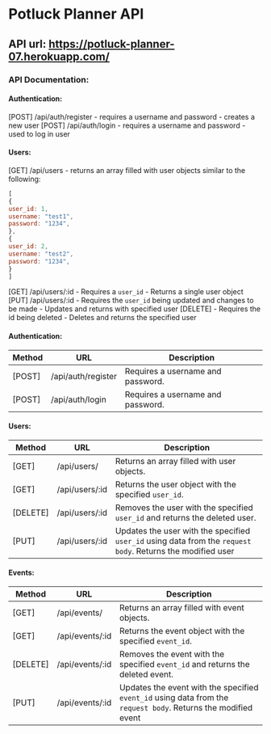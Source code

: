 # Potluck Planner API

## API url: https://potluck-planner-07.herokuapp.com/

### API Documentation:
#### Authentication:

[POST] /api/auth/register - requires a username and password - creates a new user
[POST] /api/auth/login - requires a username and password - used to log in user

#### Users:
[GET] /api/users - returns an array filled with user objects similar to the following: 
```js
[
{
user_id: 1,
username: "test1",
password: "1234",
},
{
user_id: 2,
username: "test2",
password: "1234",
}
]
```
[GET] /api/users/:id - Requires a `user_id` - Returns a single user object
[PUT] /api/users/:id - Requires the `user_id` being updated and changes to be made - Updates and returns with specified user
[DELETE] - Requires the id being deleted - Deletes and returns the specified user
#### Authentication:
| Method   | URL                | Description                                                                                            |
| ------   | --------------     | ------------------------------------------------------------------------------------------------------ |
| [POST]   | /api/auth/register | Requires a username and password.                                                                      |
| [POST]   | /api/auth/login    | Requires a username and password.                                                                      |

#### Users: 
| Method   | URL                | Description                                                                                            |
| ------   | --------------     | ------------------------------------------------------------------------------------------------------ |
| [GET]    | /api/users/        | Returns an array filled with user objects.                                                             |
| [GET]    | /api/users/:id     | Returns the user object with the specified `user_id`.                                                       |
| [DELETE] | /api/users/:id     | Removes the user with the specified `user_id` and returns the deleted user.                                 |
| [PUT]    | /api/users/:id     | Updates the user with the specified `user_id` using data from the `request body`. Returns the modified user |

#### Events: 
| Method   | URL                 | Description                                                                                              |
| ------   | --------------     | --------------------------------------------------------------------------------------------------------- |
| [GET]    | /api/events/        | Returns an array filled with event objects.                                                              |
| [GET]    | /api/events/:id     | Returns the event object with the specified `event_id`.                                                        |
| [DELETE] | /api/events/:id     | Removes the event with the specified `event_id` and returns the deleted event.                                 |
| [PUT]    | /api/events/:id     | Updates the event with the specified `event_id` using data from the `request body`. Returns the modified event |
